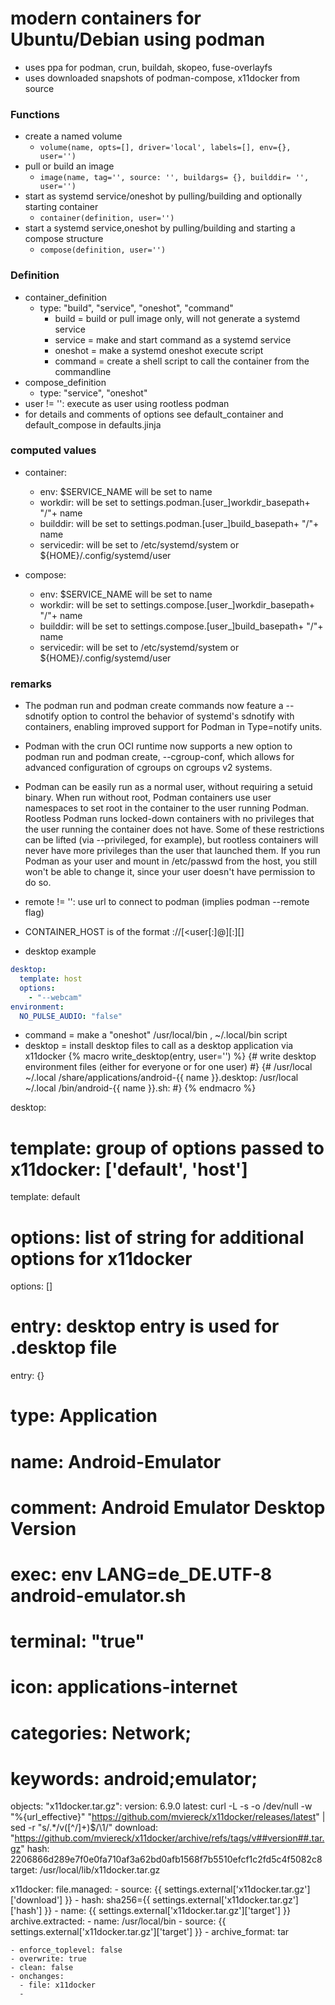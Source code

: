 # modern containers for Ubuntu/Debian using podman

+ uses ppa for podman, crun, buildah, skopeo, fuse-overlayfs
+ uses downloaded snapshots of podman-compose, x11docker from source

### Functions

+ create a named volume
  + `volume(name, opts=[], driver='local', labels=[], env={}, user='')`
+ pull or build an image
  + `image(name, tag='', source: '', buildargs= {}, builddir= '', user='')`
+ start as systemd service/oneshot by pulling/building and optionally starting container
  + `container(definition, user='')`
+ start a systemd service,oneshot by pulling/building and starting a compose structure
  + `compose(definition, user='')`

### Definition

+ container_definition
  + type: "build", "service", "oneshot", "command"
    + build   = build or pull image only, will not generate a systemd service
    + service = make and start command as a systemd service
    + oneshot = make a systemd oneshot execute script
    + command = create a shell script to call the container from the commandline
+ compose_definition
  + type: "service", "oneshot"
+ user != '': execute as user using rootless podman
+ for details and comments of options see default_container and default_compose in defaults.jinja

### computed values


+ container:
  + env: $SERVICE_NAME will be set to name
  + workdir: will be set to settings.podman.[user_]workdir_basepath+ "/"+ name
  + builddir: will be set to settings.podman.[user_]build_basepath+ "/"+ name
  + servicedir: will be set to /etc/systemd/system or ${HOME}/.config/systemd/user

+ compose:
  + env: $SERVICE_NAME will be set to name
  + workdir: will be set to settings.compose.[user_]workdir_basepath+ "/"+ name
  + builddir: will be set to settings.compose.[user_]build_basepath+ "/"+ name
  + servicedir: will be set to /etc/systemd/system or ${HOME}/.config/systemd/user


### remarks

+ The podman run and podman create commands now feature a --sdnotify option to control the behavior of systemd's sdnotify with containers, enabling improved support for Podman in Type=notify units.

+ Podman with the crun OCI runtime now supports a new option to podman run and podman create, --cgroup-conf, which allows for advanced configuration of cgroups on cgroups v2 systems.

+ Podman can be easily run as a normal user, without requiring a setuid binary. When run without root, Podman containers use user namespaces to set root in the container to the user running Podman. Rootless Podman runs locked-down containers with no privileges that the user running the container does not have. Some of these restrictions can be lifted (via --privileged, for example), but rootless containers will never have more privileges than the user that launched them. If you run Podman as your user and mount in /etc/passwd from the host, you still won't be able to change it, since your user doesn't have permission to do so.

+ remote  != '': use url to connect to podman (implies podman --remote flag)
+ CONTAINER_HOST is of the format <schema>://[<user[:<password>]@]<host>[:<port>][<path>]


+ desktop example
```yaml
desktop:
  template: host
  options:
    - "--webcam"
environment:
  NO_PULSE_AUDIO: "false"
```

+ command = make a "oneshot" /usr/local/bin , ~/.local/bin script
+ desktop = install desktop files to call as a desktop application via x11docker
{% macro write_desktop(entry, user='') %}
{# write desktop environment files (either for everyone or for one user) #}
{#
/usr/local
~/.local
/share/applications/android-{{ name }}.desktop:
/usr/local
~/.local
/bin/android-{{ name }}.sh:
#}
{% endmacro %}

desktop:
  # template: group of options passed to x11docker:  ['default', 'host']
  template: default
  # options: list of string for additional options for x11docker
  options: []
  # entry: desktop entry is used for .desktop file
  entry: {}
  # type: Application
  # name: Android-Emulator
  # comment: Android Emulator Desktop Version
  # exec: env LANG=de_DE.UTF-8 android-emulator.sh
  # terminal: "true"
  # icon: applications-internet
  # categories: Network;
  # keywords: android;emulator;

objects:
  "x11docker.tar.gz":
    version: 6.9.0
    latest: curl -L -s -o /dev/null -w "%{url_effective}" "https://github.com/mviereck/x11docker/releases/latest" | sed -r "s/.*\/v([^\/]+)$/\1/"
    download: "https://github.com/mviereck/x11docker/archive/refs/tags/v##version##.tar.gz"
    hash: 2206866d289e7f0e0fa710af3a62bd0afb1568f7b5510efcf1c2fd5c4f5082c8
    target: /usr/local/lib/x11docker.tar.gz

x11docker:
  file.managed:
    - source: {{ settings.external['x11docker.tar.gz']['download'] }}
    - hash: sha256={{ settings.external['x11docker.tar.gz']['hash'] }}
    - name: {{ settings.external['x11docker.tar.gz']['target'] }}
  archive.extracted:
    - name: /usr/local/bin
    - source: {{ settings.external['x11docker.tar.gz']['target'] }}
    - archive_format: tar

    - enforce_toplevel: false
    - overwrite: true
    - clean: false
    - onchanges:
      - file: x11docker
      -
